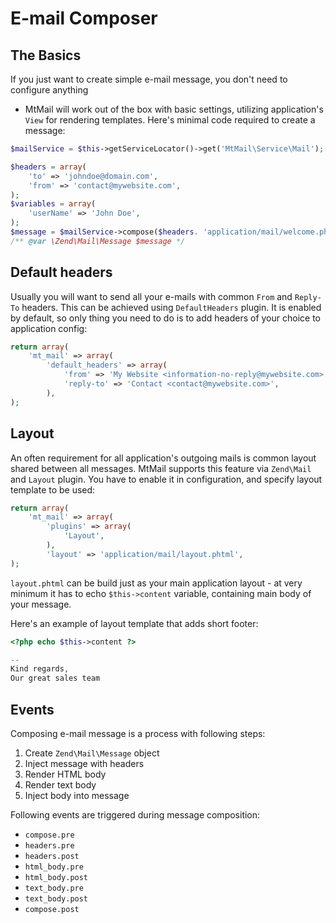 E-mail Composer
===============

The Basics
----------

If you just want to create simple e-mail message, you don't need to configure anything
- MtMail will work out of the box with basic settings, utilizing application's `View`
for rendering templates. Here's minimal code required to create a message:

```php
$mailService = $this->getServiceLocator()->get('MtMail\Service\Mail');

$headers = array(
    'to' => 'johndoe@domain.com',
    'from' => 'contact@mywebsite.com',
);
$variables = array(
    'userName' => 'John Doe',
);
$message = $mailService->compose($headers. 'application/mail/welcome.phtml', $variables);
/** @var \Zend\Mail\Message $message */
```

Default headers
---------------

Usually you will want to send all your e-mails with common `From` and `Reply-To` headers. This can
be achieved using `DefaultHeaders` plugin. It is enabled by default, so only thing you need to do
is to add headers of your choice to application config:

```php
return array(
    'mt_mail' => array(
        'default_headers' => array(
            'from' => 'My Website <information-no-reply@mywebsite.com>',
            'reply-to' => 'Contact <contact@mywebsite.com>',
        ),
);
```

Layout
------

An often requirement for all application's outgoing mails is common layout shared between all messages.
MtMail supports this feature via `Zend\Mail` and `Layout` plugin. You have to enable it in configuration,
and specify layout template to be used:

```php
return array(
    'mt_mail' => array(
        'plugins' => array(
            'Layout',
        ),
        'layout' => 'application/mail/layout.phtml',
);
```

`layout.phtml` can be build just as your main application layout - at very minimum it has to echo `$this->content`
variable, containing main body of your message.

Here's an example of layout template that adds short footer:

```php
<?php echo $this->content ?>

--
Kind regards,
Our great sales team

```


Events
------

Composing e-mail message is a process with following steps:

1. Create `Zend\Mail\Message` object
2. Inject message with headers
3. Render HTML body
4. Render text body
5. Inject body into message

Following events are triggered during message composition:

* `compose.pre`
* `headers.pre`
* `headers.post`
* `html_body.pre`
* `html_body.post`
* `text_body.pre`
* `text_body.post`
* `compose.post`